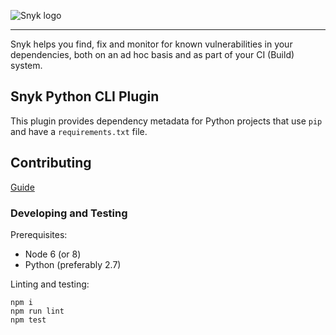 ![Snyk logo](https://snyk.io/style/asset/logo/snyk-print.svg)

***

Snyk helps you find, fix and monitor for known vulnerabilities in your dependencies, both on an ad hoc basis and as part of your CI (Build) system.

## Snyk Python CLI Plugin

This plugin provides dependency metadata for Python projects that use `pip` and have a `requirements.txt` file.

## Contributing

[Guide](https://github.com/snyk/snyk-python-plugin/blob/master/.github/CONTRIBUTING.md)

### Developing and Testing

Prerequisites:
- Node 6 (or 8)
- Python (preferably 2.7)

Linting and testing:
```
npm i
npm run lint
npm test
```
